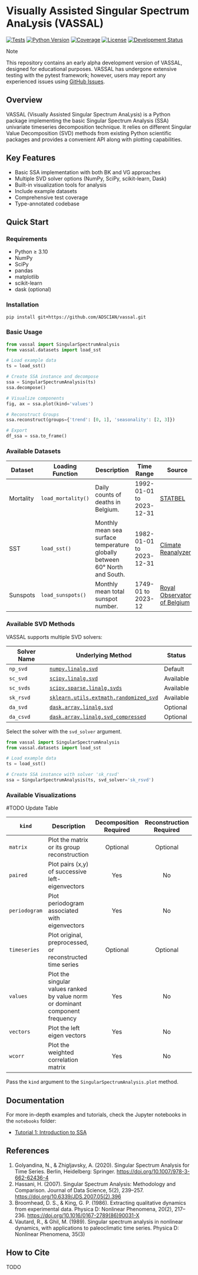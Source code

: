 # Visually Assisted Singular Spectrum AnaLysis (VASSAL)

[![Tests](https://github.com/ADSCIAN/vassal/actions/workflows/python-tests.yml/badge.svg)](https://github.com/ADSCIAN/vassal/actions/workflows/python-tests.yml)
[![Python Version](https://img.shields.io/badge/python-3.10%20|%203.11%20|%203.12-blue)](https://www.python.org)
[![Coverage](https://img.shields.io/badge/coverage-88%25-green)](https://github.com/ADSCIAN/vassal/actions)
[![License](https://img.shields.io/badge/License-BSD_3--Clause-blue.svg)](https://opensource.org/licenses/BSD-3-Clause)
[![Development Status](https://img.shields.io/badge/Development%20Status-Alpha-yellow)](https://pypi.org/project/your-package-name/)


> [!NOTE]
> This repository contains an early alpha development version of VASSAL,
> designed for educational purposes. VASSAL has undergone extensive testing 
> with the pytest framework; however, users may report any experienced issues 
> using [GitHub Issues](https://github.com/ADSCIAN/vassal/issues).

## Overview

VASSAL (Visually Assisted Singular Spectrum AnaLysis) is a Python package
implementing the basic Singular Spectrum Analysis (SSA) univariate timeseries
decomposition technique. It relies on different Singular Value Decomposition
(SVD) methods from existing Python scientific packages and provides a convenient
API along with plotting capabilities.

## Key Features

- Basic SSA implementation with both BK and VG approaches
- Multiple SVD solver options (NumPy, SciPy, scikit-learn, Dask)
- Built-in visualization tools for analysis
- Include example datasets
- Comprehensive test coverage
- Type-annotated codebase

## Quick Start

### Requirements

- Python ≥ 3.10
- NumPy
- SciPy
- pandas
- matplotlib
- scikit-learn
- dask (optional)

### Installation

```bash
pip install git+https://github.com/ADSCIAN/vassal.git
```

### Basic Usage

```python
from vassal import SingularSpectrumAnalysis
from vassal.datasets import load_sst

# Load example data
ts = load_sst()

# Create SSA instance and decompose
ssa = SingularSpectrumAnalysis(ts)
ssa.decompose()

# Visualize components
fig, ax = ssa.plot(kind='values')

# Reconstruct Groups
ssa.reconstruct(groups={'trend': [0, 1], 'seasonality': [2, 3]})

# Export
df_ssa = ssa.to_frame()
```

### Available Datasets

| Dataset   | Loading Function   | Description                                                                | Time Range               | Source                                                            | License   |
|-----------|--------------------|----------------------------------------------------------------------------|--------------------------|-------------------------------------------------------------------|-----------|
| Mortality | `load_mortality()` | Daily counts of deaths in Belgium.                                         | 1992-01-01 to 2023-12-31 | [STATBEL](https://statbel.fgov.be/en/open-data/number-deaths-day) | Open Data |  
| SST       | `load_sst()`       | Monthly mean sea surface temperature globally between 60° North and South. | 1982-01-01 to 2023-12-31 | [Climate Reanalyzer](https://climatereanalyzer.org/)              | CC-BY     |
| Sunspots  | `load_sunspots()`  | Monthly mean total sunspot number.                                         | 1749-01 to 2023-12       | [Royal Observatory of Belgium](https://www.sidc.be/SILSO/)        | CC-BY-NC  |

### Available SVD Methods

VASSAL supports multiple SVD solvers:

| Solver Name | Underlying Method                                                                                                                     | Status    |
|-------------|---------------------------------------------------------------------------------------------------------------------------------------|-----------|
| `np_svd`    | [`numpy.linalg.svd`](https://numpy.org/doc/stable/reference/generated/numpy.linalg.svd.html)                                          | Default   |
| `sc_svd`    | [`scipy.linalg.svd`](https://docs.scipy.org/doc/scipy/reference/generated/scipy.linalg.svd.html)                                      | Available |
| `sc_svds`   | [`scipy.sparse.linalg.svds`](https://docs.scipy.org/doc/scipy/reference/generated/scipy.sparse.linalg.svds.html)                      | Available |
| `sk_rsvd`   | [`sklearn.utils.extmath.randomized_svd`](https://scikit-learn.org/stable/modules/generated/sklearn.utils.extmath.randomized_svd.html) | Available |
| `da_svd`    | [`dask.array.linalg.svd`](https://docs.dask.org/en/stable/generated/dask.array.linalg.svd.html)                                       | Optional  |
| `da_csvd`   | [`dask.array.linalg.svd_compressed`](https://docs.dask.org/en/latest/generated/dask.array.linalg.svd_compressed.html)                 | Optional  |

Select the solver with the `svd_solver` argument.

```python
from vassal import SingularSpectrumAnalysis
from vassal.datasets import load_sst

# Load example data
ts = load_sst()

# Create SSA instance with solver 'sk_rsvd'
ssa = SingularSpectrumAnalysis(ts, svd_solver='sk_rsvd')
```

### Available Visualizations

#TODO Update Table

| `kind`        | Description                                                                   | Decomposition Required | Reconstruction Required |
|---------------|-------------------------------------------------------------------------------|:----------------------:|:-----------------------:|
| `matrix`      | Plot the matrix or its group reconstruction                                   |        Optional        |        Optional         |
| `paired`      | Plot pairs (x,y) of successive left-eigenvectors                              |          Yes           |           No            |
| `periodogram` | Plot periodogram associated with eigenvectors                                 |          Yes           |           No            |
| `timeseries`  | Plot original, preprocessed, or reconstructed time series                     |        Optional        |        Optional         |
| `values`      | Plot the singular values ranked by value norm or dominant component frequency |          Yes           |           No            |
| `vectors`     | Plot the left eigen vectors                                                   |          Yes           |           No            |
| `wcorr`       | Plot the weighted correlation matrix                                          |          Yes           |           No            |

Pass the `kind` argument to the `SingularSpectrumAnalysis.plot` method.  

## Documentation

For more in-depth examples and tutorials, check the Jupyter notebooks in the
`notebooks` folder:

- [Tutorial 1: Introduction to SSA](/notebooks/01_basic_ssa_introduction.ipynb)

## References

1. Golyandina, N., & Zhigljavsky, A. (2020). Singular Spectrum Analysis for Time
   Series. Berlin, Heidelberg:
   Springer. https://doi.org/10.1007/978-3-662-62436-4
2. Hassani, H. (2007). Singular Spectrum Analysis: Methodology and Comparison.
   Journal of Data Science, 5(2),
   239–257. https://doi.org/10.6339/JDS.2007.05(2).396
3. Broomhead, D. S., & King, G. P. (1986). Extracting qualitative dynamics from
   experimental data. Physica D: Nonlinear Phenomena, 20(2),
   217–236. https://doi.org/10.1016/0167-2789(86)90031-X
4. Vautard, R., & Ghil, M. (1989). Singular spectrum analysis in nonlinear
   dynamics, with applications to paleoclimatic time series. Physica D:
   Nonlinear Phenomena, 35(3)

## How to Cite

TODO

